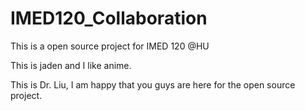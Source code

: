 # IMED120_Collaboration
This is a open source project for IMED 120 @HU

This is jaden and I like anime.


This is Dr. Liu, I am happy that you guys are here for the open source project.

